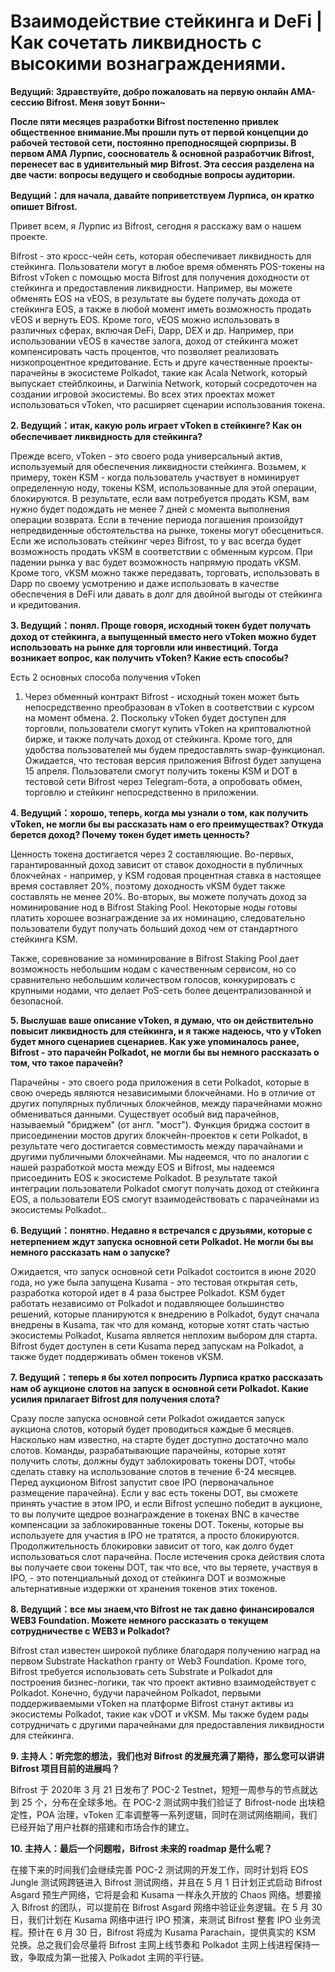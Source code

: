 # Взаимодействие стейкинга и DeFi | Как сочетать ликвидность с высокими вознаграждениями.

**Ведущий: Здравствуйте, добро пожаловать на первую онлайн AMA-сессию Bifrost. Меня зовут Бонни~**

**После пяти месяцев разработки Bifrost постепенно привлек общественное внимание.Мы прошли путь от первой концепции до рабочей тестовой сети, постоянно преподносящей сюрпризы. В первом AMA Лурпис, сооснователь & основной разработчик Bifrost, перенесет вас в удивительный мир Bifrost. Эта сессия разделена на две части: вопросы ведущего и свободные вопросы аудитории.**

**Ведущий：для начала, давайте поприветствуем Лурписа, он кратко опишет Bifrost.**

Привет всем, я Лурпис из Bifrost, сегодня я расскажу вам о нашем проекте.

Bifrost - это кросс-чейн сеть, которая обеспечивает ликвидность для стейкинга. Пользователи могут в любое время обменять POS-токены на Bifrost vToken с помощью моста Bifrost для получения доходности от стейкинга и предоставления ликвидности. Например, вы можете обменять EOS на vEOS, в результате вы будете получать дохода от стейкинга EOS, а также в любой момент иметь возможность продать vEOS и вернуть EOS. Кроме того, vEOS можно использовать в различных сферах, включая DeFi, Dapp, DEX и др. Например, при использовании vEOS в качестве залога, доход от стейкинга может компенсировать часть процентов, что позволяет реализовать низкопроцентное кредитование. Есть и друге качественные проекты-парачейны в экосистеме Polkadot, такие как Acala Network, который выпускает стейблкоины, и Darwinia Network, который сосредоточен на создании игровой экосистемы. Во всех этих проектах может использоваться vToken, что расширяет сценарии использования токена.

**2. Ведущий：итак, какую роль играет vToken в стейкинге? Как он обеспечивает ликвидность для стейкинга?**

Прежде всего, vToken - это своего рода универсальный актив, используемый для обеспечения ликвидности стейкинга. Возьмем, к примеру, токен KSM - когда пользователь участвует в номинирует определенную ноду, токены KSM, использованные для этой операции, блокируются. В результате, если вам потребуется продать KSM, вам нужно будет подождать не менее 7 дней с момента выполнения операции возврата. Если в течение периода погашения произойдут непредвиденные обстоятельства на рынке, токены могут обесцениться. Если же использовать стейкинг через Bifrost, то у вас всегда будет возможность продать vKSM в соответствии с обменным курсом. При падении рынка у вас будет возможность напрямую продать vKSM. Кроме того, vKSM можно также передавать, торговать, использовать в Dapp по своему усмотрению и даже использовать в качестве обеспечения в DeFi или давать в долг для двойной выгоды от стейкинга и кредитования.

**3. Ведущий：понял. Проще говоря, исходный токен будет получать доход от стейкинга, а выпущенный вместо него vToken можно будет использовать на рынке для торговли или инвестиций. Тогда возникает вопрос, как получить vToken? Какие есть способы?**

Есть 2 основных способа получения vToken

1. Через обменный контракт Bifrost - исходный токен может быть непосредственно преобразован в vToken в соответствии с курсом на момент обмена. 2. Поскольку vToken будет доступен для торговли, пользователи смогут купить vToken на криптовалютной бирже, и также получать доход от стейкинга. Кроме того, для удобства пользователей мы будем предоставлять swap-функционал. Ожидается, что тестовая версия приложения Bifrost будет запущена 15 апреля. Пользователи смогут получить токены KSM и DOT в тестовой сети Bifrost через Telegram-бота, а опробовать обмен, торговлю и стейкинг непосредственно в приложении.

**4. Ведущий：хорошо, теперь, когда мы узнали о том, как получить vToken, не могли бы вы рассказать нам о его преимуществах? Откуда берется доход? Почему токен будет иметь ценность?**

Ценность токена достигается через 2 составляющие. Во-первых, гарантированный доход зависит от ставок доходности в публичных блокчейнах - например, у KSM годовая процентная ставка в настоящее время составляет 20%, поэтому доходность vKSM будет также составлять не менее 20%. Во-вторых, вы можете получать доход за номинирование нод в Bifrost Staking Pool. Некоторые ноды готовы платить хорошее вознаграждение за их номинацию, следовательно пользователи будут получать больший доход чем от стандартного стейкинга KSM.

Также, соревнование за номинирование в Bifrost Staking Pool дает возможность небольшим нодам с качественным сервисом, но со сравнительно небольшим количеством голосов, конкурировать с крупными нодами, что делает PoS-сеть более децентрализованной и безопасной.

**5. Выслушав ваше описание vToken, я думаю, что он действительно повысит ликвидность для стейкинга, и я также надеюсь, что у vToken будет много сценариев сценариев. Как уже упоминалось ранее, Bifrost - это парачейн Polkadot, не могли бы вы немного рассказать о том, что такое парачейн?**

Парачейны - это своего рода приложения в сети Polkadot, которые в свою очередь являются независимыми блокчейнами. Но в отличие от других популярных публичных блокчейнов, между парачейнами можно обмениваться данными. Существует особый вид парачейнов, называемый "бриджем" (от англ. "мост"). Функция бриджа состоит в присоединении мостов других блокчейн-проектов к сети Polkadot, в результате чего достигается совместимость между парачайнами и другими публичными блокчейнами. Мы надеемся, что по аналогии с нашей разработкой моста между EOS и Bifrost, мы надеемся присоединить EOS к экосистеме Polkadot. В результате такой интеграции пользователи Polkadot смогут получать доход от стейкинга EOS, а пользователи EOS смогут взаимодействовать с парачейнами из экосистемы Polkadot..

**6. Ведущий：понятно. Недавно я встречался с друзьями, которые с нетерпением ждут запуска основной сети Polkadot. Не могли бы вы немного рассказать нам о запуске?**

Ожидается, что запуск основной сети Polkadot состоится в июне 2020 года, но уже была запущена Kusama - это тестовая открытая сеть, разработка которой идет в 4 раза быстрее Polkadot. KSM будет работать независимо от Polkadot и подавляющее большинство решений, которые планируются к внедрению в Polkadot, будут сначала внедрены в Kusama, так что для команд, которые хотят стать частью экосистемы Polkadot, Kusama является неплохим выбором для старта. Bifrost будет доступен в сети Kusama перед запускам на Polkadot, а также будет поддерживать обмен токенов vKSM.

**7. Ведущий：теперь я бы хотел попросить Лурписа кратко рассказать нам об аукционе слотов на запуск в основной сети Polkadot. Какие усилия прилагает Bifrost для получения слота?**

Сразу после запуска основной сети Polkadot ожидается запуск аукциона слотов, который будет проводиться каждые 6 месяцев. Насколько нам известно, на старте будет доступно достаточно мало слотов. Команды, разрабатывающие парачейны, которые хотят получить слоты, должны будут заблокировать токены DOT, чтобы сделать ставку на использование слотов в течение 6-24 месяцев. Перед аукционом Bifrost запустит свое IPO (первоначальное размещение парачейна). Если у вас есть токены DOT, вы сможете принять участие в этом IPO, и если Bifrost успешно победит в аукционе, то вы получите щедрое вознаграждение в токенах BNC в качестве компенсации за заблокированные токены DOT. Токены, которые вы используете для участия в IPO не тратятся, а просто блокируются. Продолжительность блокировки зависит от того, как долго будет использоваться слот парачейна. После истечения срока действия слота вы получаете свои токены DOT, так что все, что вы теряете, участвуя в IPO, - это потенциальный доход от стейкинга DOT и возможные альтернативные издержки от хранения токенов этих токенов.

**8. Ведущий：все мы знаем,что Bifrost не так давно финансировался WEB3 Foundation. Можете немного рассказать о текущем сотрудничестве с WEB3 и Polkadot?**

Bifrost стал известен широкой публике благодаря получению наград на первом Substrate Hackathon гранту от Web3 Foundation. Кроме того, Bifrost требуется использовать сеть Substrate и Polkadot для построения бизнес-логики, так что проект активно взаимодействует с Polkadot. Конечно, будучи парачейном Polkadot, первыми поддерживаемыми vToken на платформе Bifrost станут активы из экосистемы Polkadot, такие как vDOT и vKSM. Мы также будем рады сотрудничать с другими парачейнами для предоставления ликвидности для стейкинга.

**9. 主持人：听完您的想法，我们也对 Bifrost 的发展充满了期待，那么您可以讲讲 Bifrost 项目目前的进展吗？**

Bifrost 于 2020年 3 月 21 日发布了 POC-2 Testnet，短短一周参与的节点就达到 25 个，分布在全球多地。在 POC-2 测试网中我们验证了 Bifrost-node 出块稳定性，POA 治理，vToken 汇率调整等一系列逻辑，同时在测试网络期间，我们已经开始了用户社群的搭建和市场合作的建立。

**10. 主持人：最后一个问题啦，Bifrost 未来的 roadmap 是什么呢？**

在接下来的时间我们会继续完善 POC-2 测试网的开发工作，同时计划将 EOS Jungle 测试网跨链进入 Bifrost 测试网络，并且在 5 月 1 日计划正式启动 Bifrost Asgard 预生产网络，它将是会和 Kusama 一样永久开放的 Chaos 网络。想要接入 Bifrost 的团队，可以提前在 Bifrost Asgard 网络中验证业务逻辑。在 5 月 30 日，我们计划在 Kusama 网络中进行 IPO 预演，来测试 Bifrost 整套 IPO 业务流程。预计在 6 月 30 日，Bifrost 将成为 Kusama Parachain，提供真实的 KSM 兑换。总之我们会尽量将 Bifrost 主网上线节奏和 Polkadot 主网上线进程保持一致，争取成为第一批接入 Polkadot 主网的平行链。